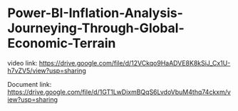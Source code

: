 # Power-BI-Inflation-Analysis-Journeying-Through-Global-Economic-Terrain

video link:
      https://drive.google.com/file/d/12VCkqo9HaADVE8K8kSiJ_Cx1U-h7vZV5/view?usp=sharing
      
Document link:
      https://drive.google.com/file/d/1GT1LwDixmBQqS6LvdoVbuM4thq74ckxm/view?usp=sharing
